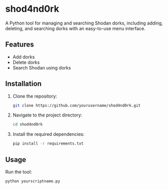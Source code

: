 # shod4nd0rk

A Python tool for managing and searching Shodan dorks, including adding, deleting, and searching dorks with an easy-to-use menu interface.

## Features
- Add dorks
- Delete dorks
- Search Shodan using dorks

## Installation
1. Clone the repository:
    ```sh
    git clone https://github.com/yourusername/shod4nd0rk.git
    ```
2. Navigate to the project directory:
    ```sh
    cd shod4nd0rk
    ```
3. Install the required dependencies:
    ```sh
    pip install -r requirements.txt
    ```

## Usage
Run the tool:
```sh
python yourscriptname.py
